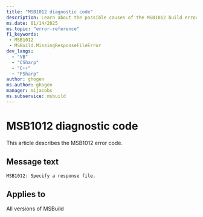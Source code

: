 ```yaml
---
title: "MSB1012 diagnostic code"
description: Learn about the possible causes of the MSB1012 build error, and get troubleshooting tips.
ms.date: 01/14/2025
ms.topic: "error-reference"
f1_keywords:
 - MSB1012
 - MSBuild.MissingResponseFileError
dev_langs:
  - "VB"
  - "CSharp"
  - "C++"
  - "FSharp"
author: ghogen
ms.author: ghogen
manager: mijacobs
ms.subservice: msbuild
---
```


# MSB1012 diagnostic code

<!-- :::ErrorDefinitionDescription::: -->
<!-- :::editable-content name="introDescription"::: -->
This article describes the MSB1012 error code.
<!-- :::editable-content-end::: -->

## Message text

`MSB1012: Specify a response file.`

<!-- :::editable-content name="postOutputDescription"::: -->
<!--
{StrBegin="MSBUILD : error MSB1012: "}UE: This error would occur if the user did something like "msbuild.exe @ foo.proj". The at-sign must be followed by a
      response file.
      LOCALIZATION: The prefix "MSBUILD : error MSBxxxx:" should not be localized.
-->
<!-- :::editable-content-end::: -->
<!-- :::ErrorDefinitionDescription-end::: -->

## Applies to

All versions of MSBuild
